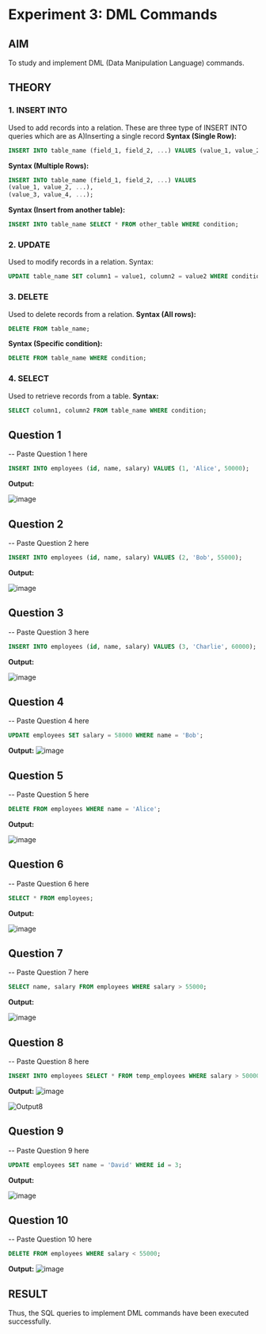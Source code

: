 # Experiment 3: DML Commands

## AIM
To study and implement DML (Data Manipulation Language) commands.

## THEORY

### 1. INSERT INTO
Used to add records into a relation.
These are three type of INSERT INTO queries which are as
A)Inserting a single record
**Syntax (Single Row):**
```sql
INSERT INTO table_name (field_1, field_2, ...) VALUES (value_1, value_2, ...);
```
**Syntax (Multiple Rows):**
```sql
INSERT INTO table_name (field_1, field_2, ...) VALUES
(value_1, value_2, ...),
(value_3, value_4, ...);
```
**Syntax (Insert from another table):**
```sql
INSERT INTO table_name SELECT * FROM other_table WHERE condition;
```
### 2. UPDATE
Used to modify records in a relation.
Syntax:
```sql
UPDATE table_name SET column1 = value1, column2 = value2 WHERE condition;
```
### 3. DELETE
Used to delete records from a relation.
**Syntax (All rows):**
```sql
DELETE FROM table_name;
```
**Syntax (Specific condition):**
```sql
DELETE FROM table_name WHERE condition;
```
### 4. SELECT
Used to retrieve records from a table.
**Syntax:**
```sql
SELECT column1, column2 FROM table_name WHERE condition;
```
**Question 1**
--
-- Paste Question 1 here

```sql
INSERT INTO employees (id, name, salary) VALUES (1, 'Alice', 50000);

```

**Output:**

![image](https://github.com/user-attachments/assets/f5e445b2-9245-4d07-a9c8-62d32a067bc4)


**Question 2**
---
-- Paste Question 2 here

```sql
INSERT INTO employees (id, name, salary) VALUES (2, 'Bob', 55000);
```

**Output:**

![image](https://github.com/user-attachments/assets/36c7ff8f-8518-493a-a139-997b591f0433)

**Question 3**
---
-- Paste Question 3 here

```sql
INSERT INTO employees (id, name, salary) VALUES (3, 'Charlie', 60000);
```

**Output:**

![image](https://github.com/user-attachments/assets/af695b8b-7056-488b-a03a-998d9ce88375)

**Question 4**
---
-- Paste Question 4 here

```sql
UPDATE employees SET salary = 58000 WHERE name = 'Bob';

```

**Output:**
![image](https://github.com/user-attachments/assets/cdbd129b-b1cb-4f65-901d-f74a76b415a7)


**Question 5**
---
-- Paste Question 5 here

```sql
DELETE FROM employees WHERE name = 'Alice';
```

**Output:**

![image](https://github.com/user-attachments/assets/dc369fa0-3232-43de-9120-6dd3f1f619d7)


**Question 6**
---
-- Paste Question 6 here

```sql
SELECT * FROM employees;
```

**Output:**

![image](https://github.com/user-attachments/assets/45b27903-664d-4f91-aead-7da45d9dca34)

**Question 7**
---
-- Paste Question 7 here

```sql
SELECT name, salary FROM employees WHERE salary > 55000;
```

**Output:**

![image](https://github.com/user-attachments/assets/1a739cc8-521f-4a44-b0b7-88927c4a2157)


**Question 8**
---
-- Paste Question 8 here

```sql
INSERT INTO employees SELECT * FROM temp_employees WHERE salary > 50000;

```

**Output:**
![image](https://github.com/user-attachments/assets/5c55cfc9-f22d-4fc9-a499-8b47a482e03d)


![Output8](output.png)

**Question 9**
---
-- Paste Question 9 here

```sql
UPDATE employees SET name = 'David' WHERE id = 3;
```

**Output:**

![image](https://github.com/user-attachments/assets/b7fbc5dd-d5e9-43cf-9c51-b0f05343bb3d)


**Question 10**
---
-- Paste Question 10 here

```sql
DELETE FROM employees WHERE salary < 55000;
```

**Output:**
![image](https://github.com/user-attachments/assets/fde0d92e-df57-4695-b690-9da5b063b917)

## RESULT
Thus, the SQL queries to implement DML commands have been executed successfully.
